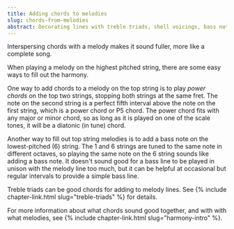 ```yaml
---
title: Adding chords to melodies
slug: chords-from-melodies
abstract: Decorating lines with treble triads, shell voicings, bass notes, and so on.
---
```


Interspersing chords with a melody makes it sound fuller,
more like a complete song.

When playing a melody on the highest pitched string,
there are some easy ways to fill out the harmony.

One way to add chords to a melody on the top string
is to play *power chords* on the top two strings,
stopping both strings at the same fret.
The note on the second string is a perfect fifth interval above the note on the first string,
which is a power chord or P5 chord.
The power chord fits with any major or minor chord,
so as long as it is played on one of the scale tones,
it will be a diatonic (in tune) chord.

Another way to fill out top string melodies 
is to add a bass note on the lowest-pitched (6) string.
The 1 and 6 strings are tuned to the same note in different octaves,
so playing the same note on the 6 string sounds like adding a bass note.
It doesn't sound good for a bass line to be played in unison with the melody line too much,
but it can be helpful at occasional but regular intervals to provide a simple bass line.

Treble triads can be good chords for adding to melody lines.
See {% include chapter-link.html slug="treble-triads" %} for details. 

For more information about what chords sound good together,
and with with what melodies,
see {% include chapter-link.html slug="harmony-intro" %}. 
